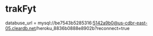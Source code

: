 # trakFyt
databuse_url = mysql://be7543b5285316:5142a9b0@us-cdbr-east-05.cleardb.net/heroku_8836b0888e8902b?reconnect=true